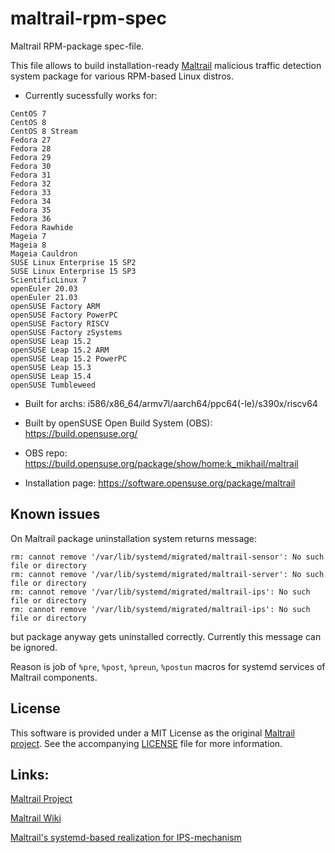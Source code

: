 # maltrail-rpm-spec
Maltrail RPM-package spec-file.

This file allows to build installation-ready [Maltrail](https://github.com/stamparm/maltrail) malicious traffic detection system package for various RPM-based Linux distros.

- Currently sucessfully works for:
```
CentOS 7
CentOS 8
CentOS 8 Stream
Fedora 27
Fedora 28
Fedora 29
Fedora 30
Fedora 31
Fedora 32
Fedora 33
Fedora 34
Fedora 35
Fedora 36
Fedora Rawhide
Mageia 7
Mageia 8
Mageia Cauldron
SUSE Linux Enterprise 15 SP2
SUSE Linux Enterprise 15 SP3
ScientificLinux 7
openEuler 20.03
openEuler 21.03
openSUSE Factory ARM
openSUSE Factory PowerPC
openSUSE Factory RISCV
openSUSE Factory zSystems
openSUSE Leap 15.2
openSUSE Leap 15.2 ARM
openSUSE Leap 15.2 PowerPC
openSUSE Leap 15.3
openSUSE Leap 15.4
openSUSE Tumbleweed
```

- Built for archs: i586/x86_64/armv7l/aarch64/ppc64(-le)/s390x/riscv64

- Built by openSUSE Open Build System (OBS): https://build.opensuse.org/

- OBS repo: https://build.opensuse.org/package/show/home:k_mikhail/maltrail

- Installation page: https://software.opensuse.org/package/maltrail

## Known issues

On Maltrail package uninstallation system returns message:
```
rm: cannot remove '/var/lib/systemd/migrated/maltrail-sensor': No such file or directory
rm: cannot remove '/var/lib/systemd/migrated/maltrail-server': No such file or directory
rm: cannot remove '/var/lib/systemd/migrated/maltrail-ips': No such file or directory
rm: cannot remove '/var/lib/systemd/migrated/maltrail-ips': No such file or directory
```
but package anyway gets uninstalled correctly. Currently this message can be ignored.

Reason is job of ```%pre```, ```%post```, ```%preun```, ```%postun``` macros for systemd services of Maltrail components. 

## License

This software is provided under a MIT License as the original [Maltrail project](https://github.com/stamparm/maltrail/blob/master/README.md#license). See the accompanying [LICENSE](https://github.com/stamparm/maltrail/blob/master/LICENSE) file for more information.

## Links:

[Maltrail Project](https://github.com/stamparm/maltrail)

[Maltrail Wiki](https://github.com/stamparm/maltrail/wiki)

[Maltrail's systemd-based realization for IPS-mechanism](https://github.com/MikhailKasimov/systemd-based-maltrail-ips-mechanism)
